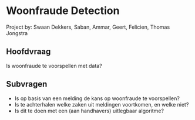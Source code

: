 # Woonfraude Detection
Project by: Swaan Dekkers, Saban, Ammar, Geert, Felicien, Thomas Jongstra

## Hoofdvraag

Is woonfraude te voorspellen met data?

## Subvragen

* Is op basis van een melding de kans op woonfraude te voorspellen?
* Is te achterhalen welke zaken uit meldingen voortkomen, en welke niet?
* Is dit te doen met een (aan handhavers) uitlegbaar algoritme?
